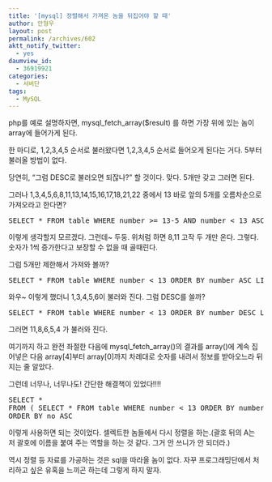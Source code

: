 ```yaml
---
title: '[mysql] 정렬해서 가져온 놈을 뒤집어야 할 때'
author: 안형우
layout: post
permalink: /archives/602
aktt_notify_twitter:
  - yes
daumview_id:
  - 36919921
categories:
  - 서버단
tags:
  - MySQL
---
```

php를 예로 설명하자면, mysql\_fetch\_array($result) 를 하면 가장 위에 있는 놈이 array에 들어가게 된다.

한 마디로, 1,2,3,4,5 순서로 불러왔다면 1,2,3,4,5 순서로 들어오게 된다는 거다. 5부터 불러올 방법이 없다.

당연히, &#8220;그럼 DESC로 불러오면 되잖나?&#8221; 할 것이다. 맞다. 5개만 갖고 그러면 된다.

<div>
  그러나 1,3,4,5,6,8,11,13,14,15,16,17,18,21,22 중에서 13 바로 앞의 5개를 오름차순으로 가져오라고 한다면?
</div>

<div>
  <pre class="brush: sql; gutter: true; first-line: 1">SELECT * FROM table WHERE number &gt;= 13-5 AND number &lt; 13 ASC</pre>
  
  <p>
    이렇게 생각할지 모르겠다. 그런데~ 두둥. 위처럼 하면 8,11 고작 두 개만 온다. 그렇다. 숫자가 1씩 증가한다고 보장할 수 없을 때 골때린다.
  </p>
</div>

<div>
  그럼 5개만 제한해서 가져와 볼까?
</div>

<div>
  <pre class="brush: sql; gutter: true; first-line: 1">SELECT * FROM table WHERE number &lt; 13 ORDER BY number ASC LIMIT 5</pre>
</div>

<div>
  와우~ 이렇게 했더니 1,3,4,5,6이 불러와 진다. 그럼 DESC를 쓸까?
</div>

<div>
  <pre class="brush: sql; gutter: true; first-line: 1">SELECT * FROM table WHERE number &lt; 13 ORDER BY number DESC LIMIT 5</pre>
  
  <p>
    그러면 11,8,6,5,4 가 불러와 진다.
  </p>
</div>

여기까지 하고 완전 좌절한 다음에 mysql\_fetch\_array()의 결과를 array()에 계속 집어넣은 다음 array[4]부터 array[0]까지 차례대로 숫자를 내려서 정보를 받아오느라 뒤지는 줄 알았다.

<div>
  그런데 너무나, 너무나도! 간단한 해결책이 있었다!!!!
</div>

<div>
  <pre class="brush: sql; gutter: true; first-line: 1">SELECT * 
FROM ( SELECT * FROM table WHERE number &lt; 13 ORDER BY number DESC LIMIT 5) A
ORDER BY no ASC</pre>
</div>

이렇게 사용하면 되는 것이었다. 셀렉트한 놈들에서 다시 정렬을 하는.(괄호 뒤의 A는 저 괄호에 이름을 붙여 주는 역할을 하는 것 같다. 그거 안 쓰니가 안 되더라.)

역시 정렬 등 자료를 가공하는 것은 sql을 따라올 놈이 없다. 자꾸 프로그래밍단에서 처리하고 싶은 유혹을 느끼곤 하는데 그렇게 하지 말자.